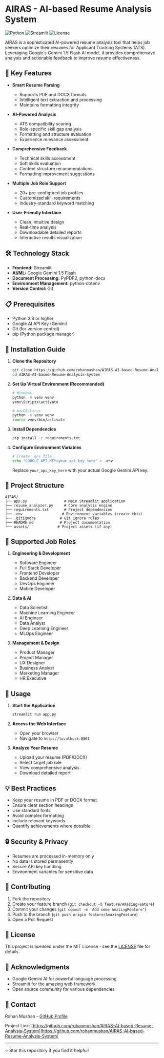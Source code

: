 # AIRAS - AI-based Resume Analysis System

![Python](https://img.shields.io/badge/Python-3.8%2B-blue)
![Streamlit](https://img.shields.io/badge/Streamlit-1.31%2B-red)
![License](https://img.shields.io/badge/License-MIT-green)

AIRAS is a sophisticated AI-powered resume analysis tool that helps job seekers optimize their resumes for Applicant Tracking Systems (ATS). Leveraging Google's Gemini 1.5 Flash AI model, it provides comprehensive analysis and actionable feedback to improve resume effectiveness.

## 🌟 Key Features

- **Smart Resume Parsing**
  - Supports PDF and DOCX formats
  - Intelligent text extraction and processing
  - Maintains formatting integrity

- **AI-Powered Analysis**
  - ATS compatibility scoring
  - Role-specific skill gap analysis
  - Formatting and structure evaluation
  - Experience relevance assessment

- **Comprehensive Feedback**
  - Technical skills assessment
  - Soft skills evaluation
  - Content structure recommendations
  - Formatting improvement suggestions

- **Multiple Job Role Support**
  - 20+ pre-configured job profiles
  - Customized skill requirements
  - Industry-standard keyword matching

- **User-Friendly Interface**
  - Clean, intuitive design
  - Real-time analysis
  - Downloadable detailed reports
  - Interactive results visualization

## 🛠️ Technology Stack

- **Frontend:** Streamlit
- **AI/ML:** Google Gemini 1.5 Flash
- **Document Processing:** PyPDF2, python-docx
- **Environment Management:** python-dotenv
- **Version Control:** Git

## 📋 Prerequisites

- Python 3.8 or higher
- Google AI API Key (Gemini)
- Git (for version control)
- pip (Python package manager)

## 🚀 Installation Guide

1. **Clone the Repository**
   ```bash
   git clone https://github.com/rohanmushan/AIRAS-AI-based-Resume-Analysis-System.git
   cd AIRAS-AI-based-Resume-Analysis-System
   ```

2. **Set Up Virtual Environment (Recommended)**
   ```bash
   # Windows
   python -m venv venv
   venv\Scripts\activate

   # macOS/Linux
   python -m venv venv
   source venv/bin/activate
   ```

3. **Install Dependencies**
   ```bash
   pip install -r requirements.txt
   ```

4. **Configure Environment Variables**
   ```bash
   # Create .env file
   echo "GOOGLE_API_KEY=your_api_key_here" > .env
   ```
   Replace `your_api_key_here` with your actual Google Gemini API key.

## 📂 Project Structure

```
AIRAS/
├── app.py                 # Main Streamlit application
├── resume_analyzer.py     # Core analysis engine
├── requirements.txt       # Project dependencies
├── .env                  # Environment variables (create this)
├── .gitignore           # Git ignore rules
├── README.md            # Project documentation
└── assets/             # Project assets (if any)
```

## 🎯 Supported Job Roles

1. **Engineering & Development**
   - Software Engineer
   - Full Stack Developer
   - Frontend Developer
   - Backend Developer
   - DevOps Engineer
   - Mobile Developer

2. **Data & AI**
   - Data Scientist
   - Machine Learning Engineer
   - AI Engineer
   - Data Analyst
   - Deep Learning Engineer
   - MLOps Engineer

3. **Management & Design**
   - Product Manager
   - Project Manager
   - UX Designer
   - Business Analyst
   - Marketing Manager
   - HR Executive

## 🚀 Usage

1. **Start the Application**
   ```bash
   streamlit run app.py
   ```

2. **Access the Web Interface**
   - Open your browser
   - Navigate to `http://localhost:8501`

3. **Analyze Your Resume**
   - Upload your resume (PDF/DOCX)
   - Select target job role
   - View comprehensive analysis
   - Download detailed report

## 💡 Best Practices

- Keep your resume in PDF or DOCX format
- Ensure clear section headings
- Use standard fonts
- Avoid complex formatting
- Include relevant keywords
- Quantify achievements where possible

## 🔒 Security & Privacy

- Resumes are processed in-memory only
- No data is stored permanently
- Secure API key handling
- Environment variables for sensitive data

## 🤝 Contributing

1. Fork the repository
2. Create your feature branch (`git checkout -b feature/AmazingFeature`)
3. Commit your changes (`git commit -m 'Add some AmazingFeature'`)
4. Push to the branch (`git push origin feature/AmazingFeature`)
5. Open a Pull Request

## 📝 License

This project is licensed under the MIT License - see the [LICENSE](LICENSE) file for details.

## 🙏 Acknowledgments

- Google Gemini AI for powerful language processing
- Streamlit for the amazing web framework
- Open source community for various dependencies

## 📧 Contact

Rohan Mushan - [GitHub Profile](https://github.com/rohanmushan)

Project Link: [https://github.com/rohanmushan/AIRAS-AI-based-Resume-Analysis-System](https://github.com/rohanmushan/AIRAS-AI-based-Resume-Analysis-System)

---

⭐️ Star this repository if you find it helpful! 